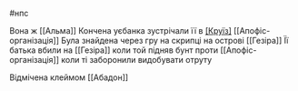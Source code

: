#нпс 

Вона ж [[Альма]]
Кончена уєбанка
зустрічали її в [[Круїз]](море)
[[Апофіс-організація]]
Була знайдена через гру на скрипці на острові [[Гезіра]]
Її батька вбили на [[Гезіра]] коли той підняв бунт проти [[Апофіс-організація]] коли ті заборонили видобувати отруту

Відмічена клеймом [[Абадон]]